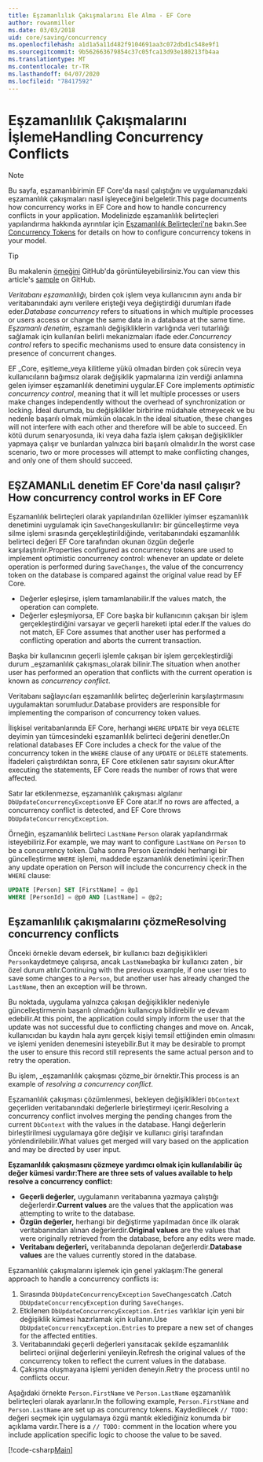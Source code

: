 ```yaml
---
title: Eşzamanlılık Çakışmalarını Ele Alma - EF Core
author: rowanmiller
ms.date: 03/03/2018
uid: core/saving/concurrency
ms.openlocfilehash: a1d1a5a11d482f9104691aa3c072dbd1c548e9f1
ms.sourcegitcommit: 9b562663679854c37c05fca13d93e180213fb4aa
ms.translationtype: MT
ms.contentlocale: tr-TR
ms.lasthandoff: 04/07/2020
ms.locfileid: "78417592"
---
```

# <a name="handling-concurrency-conflicts"></a><span data-ttu-id="93b47-102">Eşzamanlılık Çakışmalarını İşleme</span><span class="sxs-lookup"><span data-stu-id="93b47-102">Handling Concurrency Conflicts</span></span>

> [!NOTE]
> <span data-ttu-id="93b47-103">Bu sayfa, eşzamanlıbirimin EF Core'da nasıl çalıştığını ve uygulamanızdaki eşzamanlılık çakışmaları nasıl işleyeceğini belgeletir.</span><span class="sxs-lookup"><span data-stu-id="93b47-103">This page documents how concurrency works in EF Core and how to handle concurrency conflicts in your application.</span></span> <span data-ttu-id="93b47-104">Modelinizde eşzamanlılık belirteçleri yapılandırma hakkında ayrıntılar için [Eşzamanlılık Belirteçleri'ne](xref:core/modeling/concurrency) bakın.</span><span class="sxs-lookup"><span data-stu-id="93b47-104">See [Concurrency Tokens](xref:core/modeling/concurrency) for details on how to configure concurrency tokens in your model.</span></span>

> [!TIP]
> <span data-ttu-id="93b47-105">Bu makalenin [örneğini](https://github.com/dotnet/EntityFramework.Docs/tree/master/samples/core/Saving/Concurrency/) GitHub'da görüntüleyebilirsiniz.</span><span class="sxs-lookup"><span data-stu-id="93b47-105">You can view this article's [sample](https://github.com/dotnet/EntityFramework.Docs/tree/master/samples/core/Saving/Concurrency/) on GitHub.</span></span>

<span data-ttu-id="93b47-106">_Veritabanı eşzamanlılığı,_ birden çok işlem veya kullanıcının aynı anda bir veritabanındaki aynı verilere erişteği veya değiştirdiği durumları ifade eder.</span><span class="sxs-lookup"><span data-stu-id="93b47-106">_Database concurrency_ refers to situations in which multiple processes or users access or change the same data in a database at the same time.</span></span> <span data-ttu-id="93b47-107">_Eşzamanlı denetim,_ eşzamanlı değişikliklerin varlığında veri tutarlılığı sağlamak için kullanılan belirli mekanizmaları ifade eder.</span><span class="sxs-lookup"><span data-stu-id="93b47-107">_Concurrency control_ refers to specific mechanisms used to ensure data consistency in presence of concurrent changes.</span></span>

<span data-ttu-id="93b47-108">EF _Core, eşitleme_veya kilitleme yükü olmadan birden çok sürecin veya kullanıcıların bağımsız olarak değişiklik yapmalarına izin verdiği anlamına gelen iyimser eşzamanlılık denetimini uygular.</span><span class="sxs-lookup"><span data-stu-id="93b47-108">EF Core implements _optimistic concurrency control_, meaning that it will let multiple processes or users make changes independently without the overhead of synchronization or locking.</span></span> <span data-ttu-id="93b47-109">İdeal durumda, bu değişiklikler birbirine müdahale etmeyecek ve bu nedenle başarılı olmak mümkün olacak.</span><span class="sxs-lookup"><span data-stu-id="93b47-109">In the ideal situation, these changes will not interfere with each other and therefore will be able to succeed.</span></span> <span data-ttu-id="93b47-110">En kötü durum senaryosunda, iki veya daha fazla işlem çakışan değişiklikler yapmaya çalışır ve bunlardan yalnızca biri başarılı olmalıdır.</span><span class="sxs-lookup"><span data-stu-id="93b47-110">In the worst case scenario, two or more processes will attempt to make conflicting changes, and only one of them should succeed.</span></span>

## <a name="how-concurrency-control-works-in-ef-core"></a><span data-ttu-id="93b47-111">EŞZAMANLıL denetim EF Core'da nasıl çalışır?</span><span class="sxs-lookup"><span data-stu-id="93b47-111">How concurrency control works in EF Core</span></span>

<span data-ttu-id="93b47-112">Eşzamanlılık belirteçleri olarak yapılandırılan özellikler iyimser eşzamanlılık denetimini uygulamak için `SaveChanges`kullanılır: bir güncelleştirme veya silme işlemi sırasında gerçekleştirildiğinde, veritabanındaki eşzamanlılık belirteci değeri EF Core tarafından okunan özgün değerle karşılaştırılır.</span><span class="sxs-lookup"><span data-stu-id="93b47-112">Properties configured as concurrency tokens are used to implement optimistic concurrency control: whenever an update or delete operation is performed during `SaveChanges`, the value of the concurrency token on the database is compared against the original value read by EF Core.</span></span>

- <span data-ttu-id="93b47-113">Değerler eşleşirse, işlem tamamlanabilir.</span><span class="sxs-lookup"><span data-stu-id="93b47-113">If the values match, the operation can complete.</span></span>
- <span data-ttu-id="93b47-114">Değerler eşleşmiyorsa, EF Core başka bir kullanıcının çakışan bir işlem gerçekleştirdiğini varsayar ve geçerli hareketi iptal eder.</span><span class="sxs-lookup"><span data-stu-id="93b47-114">If the values do not match, EF Core assumes that another user has performed a conflicting operation and aborts the current transaction.</span></span>

<span data-ttu-id="93b47-115">Başka bir kullanıcının geçerli işlemle çakışan bir işlem gerçekleştirdiği durum _eşzamanlılık çakışması_olarak bilinir.</span><span class="sxs-lookup"><span data-stu-id="93b47-115">The situation when another user has performed an operation that conflicts with the current operation is known as _concurrency conflict_.</span></span>

<span data-ttu-id="93b47-116">Veritabanı sağlayıcıları eşzamanlılık belirteç değerlerinin karşılaştırmasını uygulamaktan sorumludur.</span><span class="sxs-lookup"><span data-stu-id="93b47-116">Database providers are responsible for implementing the comparison of concurrency token values.</span></span>

<span data-ttu-id="93b47-117">İlişkisel veritabanlarında EF Core, herhangi `WHERE` `UPDATE` bir veya `DELETE` deyimin yan tümcesindeki eşzamanlılık belirteci değerini denetler.</span><span class="sxs-lookup"><span data-stu-id="93b47-117">On relational databases EF Core includes a check for the value of the concurrency token in the `WHERE` clause of any `UPDATE` or `DELETE` statements.</span></span> <span data-ttu-id="93b47-118">İfadeleri çalıştırdıktan sonra, EF Core etkilenen satır sayısını okur.</span><span class="sxs-lookup"><span data-stu-id="93b47-118">After executing the statements, EF Core reads the number of rows that were affected.</span></span>

<span data-ttu-id="93b47-119">Satır lar etkilenmezse, eşzamanlılık çakışması algılanır `DbUpdateConcurrencyException`ve EF Core atar.</span><span class="sxs-lookup"><span data-stu-id="93b47-119">If no rows are affected, a concurrency conflict is detected, and EF Core throws `DbUpdateConcurrencyException`.</span></span>

<span data-ttu-id="93b47-120">Örneğin, eşzamanlılık belirteci `LastName` `Person` olarak yapılandırmak isteyebiliriz.</span><span class="sxs-lookup"><span data-stu-id="93b47-120">For example, we may want to configure `LastName` on `Person` to be a concurrency token.</span></span> <span data-ttu-id="93b47-121">Daha sonra Person üzerindeki herhangi bir güncelleştirme `WHERE` işlemi, maddede eşzamanlılık denetimini içerir:</span><span class="sxs-lookup"><span data-stu-id="93b47-121">Then any update operation on Person will include the concurrency check in the `WHERE` clause:</span></span>

``` sql
UPDATE [Person] SET [FirstName] = @p1
WHERE [PersonId] = @p0 AND [LastName] = @p2;
```

## <a name="resolving-concurrency-conflicts"></a><span data-ttu-id="93b47-122">Eşzamanlılık çakışmalarını çözme</span><span class="sxs-lookup"><span data-stu-id="93b47-122">Resolving concurrency conflicts</span></span>

<span data-ttu-id="93b47-123">Önceki örnekle devam edersek, bir kullanıcı bazı değişiklikleri `Person`kaydetmeye çalışırsa, ancak `LastName`başka bir kullanıcı zaten , bir özel durum atılır.</span><span class="sxs-lookup"><span data-stu-id="93b47-123">Continuing with the previous example, if one user tries to save some changes to a `Person`, but another user has already changed the `LastName`, then an exception will be thrown.</span></span>

<span data-ttu-id="93b47-124">Bu noktada, uygulama yalnızca çakışan değişiklikler nedeniyle güncelleştirmenin başarılı olmadığını kullanıcıya bildirebilir ve devam edebilir.</span><span class="sxs-lookup"><span data-stu-id="93b47-124">At this point, the application could simply inform the user that the update was not successful due to conflicting changes and move on.</span></span> <span data-ttu-id="93b47-125">Ancak, kullanıcıdan bu kaydın hala aynı gerçek kişiyi temsil ettiğinden emin olmasını ve işlemi yeniden denemesini isteyebilir.</span><span class="sxs-lookup"><span data-stu-id="93b47-125">But it may be desirable to prompt the user to ensure this record still represents the same actual person and to retry the operation.</span></span>

<span data-ttu-id="93b47-126">Bu işlem, _eşzamanlılık çakışması çözme_bir örnektir.</span><span class="sxs-lookup"><span data-stu-id="93b47-126">This process is an example of _resolving a concurrency conflict_.</span></span>

<span data-ttu-id="93b47-127">Eşzamanlılık çakışması çözümlenmesi, bekleyen değişiklikleri `DbContext` geçerliden veritabanındaki değerlerle birleştirmeyi içerir.</span><span class="sxs-lookup"><span data-stu-id="93b47-127">Resolving a concurrency conflict involves merging the pending changes from the current `DbContext` with the values in the database.</span></span> <span data-ttu-id="93b47-128">Hangi değerlerin birleştirilmesi uygulamaya göre değişir ve kullanıcı girişi tarafından yönlendirilebilir.</span><span class="sxs-lookup"><span data-stu-id="93b47-128">What values get merged will vary based on the application and may be directed by user input.</span></span>

<span data-ttu-id="93b47-129">**Eşzamanlılık çakışmasını çözmeye yardımcı olmak için kullanılabilir üç değer kümesi vardır:**</span><span class="sxs-lookup"><span data-stu-id="93b47-129">**There are three sets of values available to help resolve a concurrency conflict:**</span></span>

- <span data-ttu-id="93b47-130">**Geçerli değerler,** uygulamanın veritabanına yazmaya çalıştığı değerlerdir.</span><span class="sxs-lookup"><span data-stu-id="93b47-130">**Current values** are the values that the application was attempting to write to the database.</span></span>
- <span data-ttu-id="93b47-131">**Özgün değerler,** herhangi bir değiştirme yapılmadan önce ilk olarak veritabanından alınan değerlerdir.</span><span class="sxs-lookup"><span data-stu-id="93b47-131">**Original values** are the values that were originally retrieved from the database, before any edits were made.</span></span>
- <span data-ttu-id="93b47-132">**Veritabanı değerleri,** veritabanında depolanan değerlerdir.</span><span class="sxs-lookup"><span data-stu-id="93b47-132">**Database values** are the values currently stored in the database.</span></span>

<span data-ttu-id="93b47-133">Eşzamanlılık çakışmalarını işlemek için genel yaklaşım:</span><span class="sxs-lookup"><span data-stu-id="93b47-133">The general approach to handle a concurrency conflicts is:</span></span>

1. <span data-ttu-id="93b47-134">Sırasında `DbUpdateConcurrencyException` `SaveChanges`catch .</span><span class="sxs-lookup"><span data-stu-id="93b47-134">Catch `DbUpdateConcurrencyException` during `SaveChanges`.</span></span>
2. <span data-ttu-id="93b47-135">Etkilenen `DbUpdateConcurrencyException.Entries` varlıklar için yeni bir değişiklik kümesi hazırlamak için kullanın.</span><span class="sxs-lookup"><span data-stu-id="93b47-135">Use `DbUpdateConcurrencyException.Entries` to prepare a new set of changes for the affected entities.</span></span>
3. <span data-ttu-id="93b47-136">Veritabanındaki geçerli değerleri yansıtacak şekilde eşzamanlılık belirteci orijinal değerlerini yenileyin.</span><span class="sxs-lookup"><span data-stu-id="93b47-136">Refresh the original values of the concurrency token to reflect the current values in the database.</span></span>
4. <span data-ttu-id="93b47-137">Çakışma oluşmayana işlemi yeniden deneyin.</span><span class="sxs-lookup"><span data-stu-id="93b47-137">Retry the process until no conflicts occur.</span></span>

<span data-ttu-id="93b47-138">Aşağıdaki örnekte `Person.FirstName` ve `Person.LastName` eşzamanlılık belirteçleri olarak ayarlanır.</span><span class="sxs-lookup"><span data-stu-id="93b47-138">In the following example, `Person.FirstName` and `Person.LastName` are set up as concurrency tokens.</span></span> <span data-ttu-id="93b47-139">Kaydedilecek `// TODO:` değeri seçmek için uygulamaya özgü mantık eklediğiniz konumda bir açıklama vardır.</span><span class="sxs-lookup"><span data-stu-id="93b47-139">There is a `// TODO:` comment in the location where you include application specific logic to choose the value to be saved.</span></span>

[!code-csharp[Main](../../../samples/core/Saving/Concurrency/Sample.cs?name=ConcurrencyHandlingCode&highlight=34-35)]
